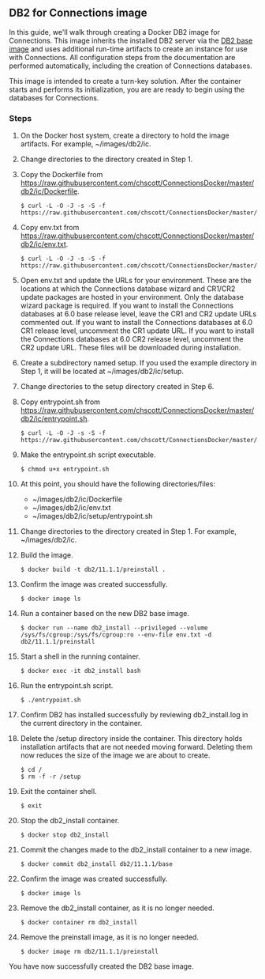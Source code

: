## DB2 for Connections image

In this guide, we'll walk through creating a Docker DB2 image for Connections. This image inherits the installed DB2 server
via the [DB2 base image](doc/db2_base.md) and uses additional run-time artifacts to create an instance for use with 
Connections. All configuration steps from the documentation are performed automatically, including the creation of 
Connections databases.

This image is intended to create a turn-key solution. After the container starts and performs its initialization, you are
are ready to begin using the databases for Connections.

### Steps

1. On the Docker host system, create a directory to hold the image artifacts. For example, ~/images/db2/ic.

2. Change directories to the directory created in Step 1.

3. Copy the Dockerfile from https://raw.githubusercontent.com/chscott/ConnectionsDocker/master/db2/ic/Dockerfile. 

   ```
   $ curl -L -O -J -s -S -f https://raw.githubusercontent.com/chscott/ConnectionsDocker/master/db2/ic/Dockerfile
   ```
   
4. Copy env.txt from https://raw.githubusercontent.com/chscott/ConnectionsDocker/master/db2/ic/env.txt.
   
   ```
   $ curl -L -O -J -s -S -f https://raw.githubusercontent.com/chscott/ConnectionsDocker/master/db2/ic/env.txt
   ```
5. Open env.txt and update the URLs for your environment. These are the locations at which the Connections database wizard
   and CR1/CR2 update packages are hosted in your environment. Only the database wizard package is required. If you want to 
   install the Connections databases at 6.0 base release level, leave the CR1 and CR2 update URLs commented out. If you want
   to install the Connections databases at 6.0 CR1 release level, uncomment the CR1 update URL. If you want to install the 
   Connections databases at 6.0 CR2 release level, uncomment the CR2 update URL. These files will be downloaded during 
   installation.
   
6. Create a subdirectory named setup. If you used the example directory in Step 1, it will be located at 
   ~/images/db2/ic/setup.
   
7. Change directories to the setup directory created in Step 6.

8. Copy entrypoint.sh from https://raw.githubusercontent.com/chscott/ConnectionsDocker/master/db2/ic/entrypoint.sh.

   ```
   $ curl -L -O -J -s -S -f https://raw.githubusercontent.com/chscott/ConnectionsDocker/master/db2/ic/entrypoint.sh
   ```

9. Make the entrypoint.sh script executable.

   ```
   $ chmod u+x entrypoint.sh
   ```
   
10. At this point, you should have the following directories/files:

    - ~/images/db2/ic/Dockerfile
    - ~/images/db2/ic/env.txt
    - ~/images/db2/ic/setup/entrypoint.sh
   
11. Change directories to the directory created in Step 1. For example, ~/images/db2/ic.

12. Build the image.

    ```
    $ docker build -t db2/11.1.1/preinstall .
    ```
    
13. Confirm the image was created successfully.

    ```
    $ docker image ls
    ```
    
14. Run a container based on the new DB2 base image.

    ```
    $ docker run --name db2_install --privileged --volume /sys/fs/cgroup:/sys/fs/cgroup:ro --env-file env.txt -d db2/11.1.1/preinstall
    ```
    
15. Start a shell in the running container.

    ```
    $ docker exec -it db2_install bash
    ```
    
16. Run the entrypoint.sh script.

    ```
    $ ./entrypoint.sh
    ```
    
17. Confirm DB2 has installed successfully by reviewing db2_install.log in the current directory in the container.

18. Delete the /setup directory inside the container. This directory holds installation artifacts that are not needed moving
    forward. Deleting them now reduces the size of the image we are about to create.
    
    ```
    $ cd /
    $ rm -f -r /setup
    ```
    
19. Exit the container shell.

    ```
    $ exit
    ```
 
20. Stop the db2_install container.

    ```
    $ docker stop db2_install
    ```
    
21. Commit the changes made to the db2_install container to a new image.

    ```
    $ docker commit db2_install db2/11.1.1/base
    ```
    
22. Confirm the image was created successfully.

    ```
    $ docker image ls
    ```
    
23. Remove the db2_install container, as it is no longer needed.

    ```
    $ docker container rm db2_install
    ```
    
23. Remove the preinstall image, as it is no longer needed.

    ```
    $ docker image rm db2/11.1.1/preinstall
    ```
    
You have now successfully created the DB2 base image.
